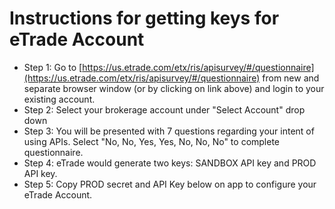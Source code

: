 # Instructions for getting keys for eTrade Account
 - Step 1: Go to [https://us.etrade.com/etx/ris/apisurvey/#/questionnaire](https://us.etrade.com/etx/ris/apisurvey/#/questionnaire) from new and separate browser window (or by clicking on link above) and login to your existing account.
 - Step 2: Select your brokerage account under "Select Account" drop down
 - Step 3: You will be presented with 7 questions regarding your intent of using APIs. Select "No, No, Yes, Yes, No, No, No" to complete questionnaire.
 - Step 4: eTrade would generate two keys: SANDBOX API key and PROD API key.
 - Step 5: Copy PROD secret and API Key below on app to configure your eTrade Account.
